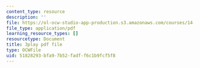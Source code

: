 ```yaml
---
content_type: resource
description: ''
file: https://ol-ocw-studio-app-production.s3.amazonaws.com/courses/14-01sc-principles-of-microeconomics-fall-2011/51828293bfa97b52fadff6c1b9fcf5f8_e3Bsb1mELcc.pdf
file_type: application/pdf
learning_resource_types: []
resourcetype: Document
title: 3play pdf file
type: OCWFile
uid: 51828293-bfa9-7b52-fadf-f6c1b9fcf5f8
---
```

